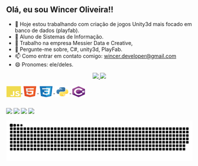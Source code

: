 
## Olá, eu sou Wincer Oliveira!!



- 🔭 Hoje estou trabalhando com criação de jogos Unity3d mais focado em banco de dados (playfab).
- 🌱 Aluno de Sistemas de Informação.
- 👯 Trabalho na empresa Messier Data e Creative,
- 💬 Pergunte-me sobre, C#, unity3d, PlayFab.
- 📫 Como entrar em contato comigo: wincer.developer@gmail.com
- 😄 Pronomes: ele/deles.

<div align="center">
  <a href="https://github.com/winceroliveira">
  <img height="180em" src="https://github-readme-stats.vercel.app/api?username=winceroliveira&show_icons=true&theme=algolia&include_all_commits=true&count_private=true"/>
  <img height="180em" src="https://github-readme-stats.vercel.app/api/top-langs/?username=winceroliveira&layout=compact&langs_count=7&theme=algolia"/>
</div>
<div style="display: inline_block"><br>
  <img align="center" alt="Wincer-Js" height="30" width="40" src="https://raw.githubusercontent.com/devicons/devicon/master/icons/javascript/javascript-plain.svg">
  <img align="center" alt="Wincer-HTML" height="30" width="40" src="https://raw.githubusercontent.com/devicons/devicon/master/icons/html5/html5-original.svg">
  <img align="center" alt="Wincer-CSS" height="30" width="40" src="https://raw.githubusercontent.com/devicons/devicon/master/icons/css3/css3-original.svg">
  <img align="center" alt="Wincer-Python" height="30" width="40" src="https://raw.githubusercontent.com/devicons/devicon/master/icons/python/python-original.svg">
  <img align="center" alt="Wincer-Csharp" height="30" width="40" src="https://raw.githubusercontent.com/devicons/devicon/master/icons/csharp/csharp-original.svg">
</div>
  
  ##
 
<div> 
  <a href="https://instagram.com/wincer.oliveira" target="_blank"><img src="https://img.shields.io/badge/-Instagram-%23E4405F?style=for-the-badge&logo=instagram&logoColor=white" target="_blank"></a>
 <a href="https://discord.gg/2XrQBAPr" target="_blank"><img src="https://img.shields.io/badge/Discord-7289DA?style=for-the-badge&logo=discord&logoColor=white" target="_blank"></a> 
  <a href = "mailto:wincer.developer@gmail.com"><img src="https://img.shields.io/badge/-Gmail-%23333?style=for-the-badge&logo=gmail&logoColor=white" target="_blank"></a>
  <a href=https://www.linkedin.com/in/wincer-oliveira-75a15921b/" target="_blank"><img src="https://img.shields.io/badge/-LinkedIn-%230077B5?style=for-the-badge&logo=linkedin&logoColor=white" target="_blank"></a> 
 
  ![Snake animation](https://github.com/winceroliveira/winceroliveira/blob/output/github-contribution-grid-snake.svg)
 
</div>
